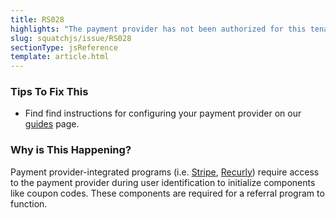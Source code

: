 ```yaml
---
title: RS028
highlights: "The payment provider has not been authorized for this tenant."
slug: squatchjs/issue/RS028
sectionType: jsReference
template: article.html
---
```


### Tips To Fix This

 - Find find instructions for configuring your payment provider on our [guides](/guides/) page. 

### Why is This Happening?

Payment provider-integrated programs (i.e. [Stripe](/developer/stripe/), [Recurly](/developer/recurly/)) require access to the payment provider during user identification to initialize components like coupon codes. 
These components are required for a referral program to function.